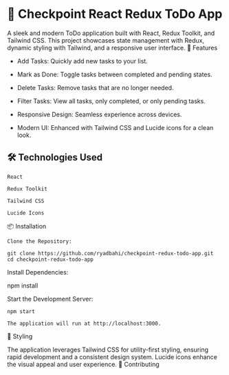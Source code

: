 # 📝 Checkpoint React Redux ToDo App

A sleek and modern ToDo application built with React, Redux Toolkit, and Tailwind CSS. This project showcases state management with Redux, dynamic styling with Tailwind, and a responsive user interface.
🚀 Features

- Add Tasks: Quickly add new tasks to your list.

- Mark as Done: Toggle tasks between completed and pending states.

- Delete Tasks: Remove tasks that are no longer needed.

- Filter Tasks: View all tasks, only completed, or only pending tasks.

- Responsive Design: Seamless experience across devices.

- Modern UI: Enhanced with Tailwind CSS and Lucide icons for a clean look.

## 🛠️ Technologies Used

    React

    Redux Toolkit

    Tailwind CSS

    Lucide Icons

📦 Installation

    Clone the Repository:

    git clone https://github.com/ryadbahi/checkpoint-redux-todo-app.git
    cd checkpoint-redux-todo-app

Install Dependencies:

npm install

Start the Development Server:

    npm start

    The application will run at http://localhost:3000.

🎨 Styling

The application leverages Tailwind CSS for utility-first styling, ensuring rapid development and a consistent design system. Lucide icons enhance the visual appeal and user experience.
🤝 Contributing
